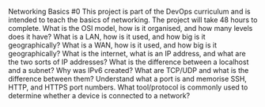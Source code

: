Networking Basics #0
This project is part of the DevOps curriculum and is intended to teach the basics of networking. The project will take 48 hours to complete. 
What is the OSI model, how is it organised, and how many levels does it have? What is a LAN, how is it used, and how big is it geographically? What is a WAN, how is it used, and how big is it geographically? What is the internet, what is an IP address, and what are the two sorts of IP addresses? What is the difference between a localhost and a subnet? Why was IPv6 created? What are TCP/UDP and what is the difference between them? Understand what a port is and memorise SSH, HTTP, and HTTPS port numbers. What tool/protocol is commonly used to determine whether a device is connected to a network?